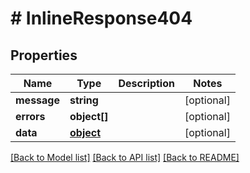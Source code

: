 # # InlineResponse404

## Properties

Name | Type | Description | Notes
------------ | ------------- | ------------- | -------------
**message** | **string** |  | [optional] 
**errors** | **object[]** |  | [optional] 
**data** | [**object**](.md) |  | [optional] 

[[Back to Model list]](../../README.md#documentation-for-models) [[Back to API list]](../../README.md#documentation-for-api-endpoints) [[Back to README]](../../README.md)


